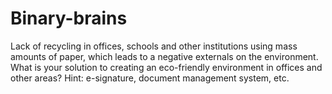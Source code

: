# Binary-brains
Lack of recycling in offices, schools and other institutions using mass amounts of paper, which leads to a negative externals on the environment. What is your solution to creating an eco-friendly environment in offices and other areas? Hint: e-signature, document management system, etc.
